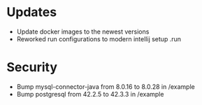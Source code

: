 # Updates
* Update docker images to the newest versions
* Reworked run configurations to modern intellij setup .run

# Security
* Bump mysql-connector-java from 8.0.16 to 8.0.28 in /example
* Bump postgresql from 42.2.5 to 42.3.3 in /example
